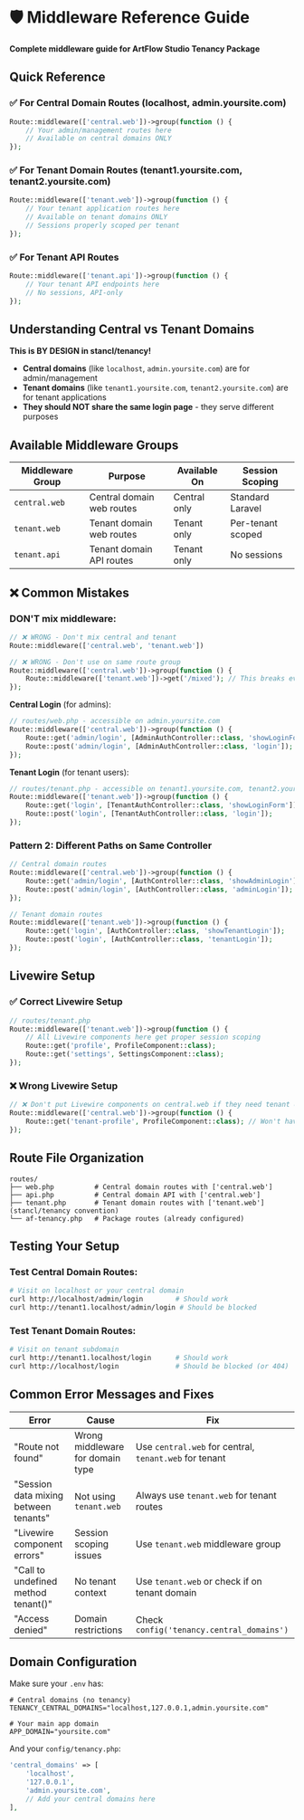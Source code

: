 # 🛡️ Middleware Reference Guide

**Complete middleware guide for ArtFlow Studio Tenancy Package**

## Quick Reference

### ✅ For Central Domain Routes (localhost, admin.yoursite.com)
```php
Route::middleware(['central.web'])->group(function () {
    // Your admin/management routes here
    // Available on central domains ONLY
});
```

### ✅ For Tenant Domain Routes (tenant1.yoursite.com, tenant2.yoursite.com)  
```php
Route::middleware(['tenant.web'])->group(function () {
    // Your tenant application routes here
    // Available on tenant domains ONLY
    // Sessions properly scoped per tenant
});
```

### ✅ For Tenant API Routes
```php
Route::middleware(['tenant.api'])->group(function () {
    // Your tenant API endpoints here
    // No sessions, API-only
});
```

## Understanding Central vs Tenant Domains

**This is BY DESIGN in stancl/tenancy!** 

- **Central domains** (like `localhost`, `admin.yoursite.com`) are for admin/management
- **Tenant domains** (like `tenant1.yoursite.com`, `tenant2.yoursite.com`) are for tenant applications
- **They should NOT share the same login page** - they serve different purposes

## Available Middleware Groups

| Middleware Group | Purpose | Available On | Session Scoping |
|------------------|---------|--------------|-----------------|
| `central.web` | Central domain web routes | Central only | Standard Laravel |
| `tenant.web` | Tenant domain web routes | Tenant only | Per-tenant scoped |
| `tenant.api` | Tenant domain API routes | Tenant only | No sessions |

## ❌ Common Mistakes

### DON'T mix middleware:
```php
// ❌ WRONG - Don't mix central and tenant
Route::middleware(['central.web', 'tenant.web']) 

// ❌ WRONG - Don't use on same route group  
Route::middleware(['central.web'])->group(function () {
    Route::middleware(['tenant.web'])->get('/mixed'); // This breaks everything
});
```

**Central Login** (for admins):
```php
// routes/web.php - accessible on admin.yoursite.com
Route::middleware(['central.web'])->group(function () {
    Route::get('admin/login', [AdminAuthController::class, 'showLoginForm']);
    Route::post('admin/login', [AdminAuthController::class, 'login']);
});
```

**Tenant Login** (for tenant users):
```php
// routes/tenant.php - accessible on tenant1.yoursite.com, tenant2.yoursite.com  
Route::middleware(['tenant.web'])->group(function () {
    Route::get('login', [TenantAuthController::class, 'showLoginForm']); 
    Route::post('login', [TenantAuthController::class, 'login']);
});
```

### Pattern 2: Different Paths on Same Controller

```php
// Central domain routes
Route::middleware(['central.web'])->group(function () {
    Route::get('admin/login', [AuthController::class, 'showAdminLogin']);
    Route::post('admin/login', [AuthController::class, 'adminLogin']);
});

// Tenant domain routes  
Route::middleware(['tenant.web'])->group(function () {
    Route::get('login', [AuthController::class, 'showTenantLogin']);
    Route::post('login', [AuthController::class, 'tenantLogin']);
});
```

## Livewire Setup

### ✅ Correct Livewire Setup
```php
// routes/tenant.php
Route::middleware(['tenant.web'])->group(function () {
    // All Livewire components here get proper session scoping
    Route::get('profile', ProfileComponent::class);
    Route::get('settings', SettingsComponent::class);
});
```

### ❌ Wrong Livewire Setup
```php
// ❌ Don't put Livewire components on central.web if they need tenant data
Route::middleware(['central.web'])->group(function () {
    Route::get('tenant-profile', ProfileComponent::class); // Won't have tenant context
});
```

## Route File Organization

```
routes/
├── web.php          # Central domain routes with ['central.web']
├── api.php          # Central domain API with ['central.web'] 
├── tenant.php       # Tenant domain routes with ['tenant.web'] (stancl/tenancy convention)
└── af-tenancy.php   # Package routes (already configured)
```

## Testing Your Setup

### Test Central Domain Routes:
```bash
# Visit on localhost or your central domain
curl http://localhost/admin/login        # Should work
curl http://tenant1.localhost/admin/login # Should be blocked
```

### Test Tenant Domain Routes:
```bash 
# Visit on tenant subdomain
curl http://tenant1.localhost/login      # Should work
curl http://localhost/login              # Should be blocked (or 404)
```

## Common Error Messages and Fixes

| Error | Cause | Fix |
|-------|-------|-----|
| "Route not found" | Wrong middleware for domain type | Use `central.web` for central, `tenant.web` for tenant |
| "Session data mixing between tenants" | Not using `tenant.web` | Always use `tenant.web` for tenant routes |
| "Livewire component errors" | Session scoping issues | Use `tenant.web` middleware group |
| "Call to undefined method tenant()" | No tenant context | Use `tenant.web` or check if on tenant domain |
| "Access denied" | Domain restrictions | Check `config('tenancy.central_domains')` |

## Domain Configuration

Make sure your `.env` has:
```env
# Central domains (no tenancy)
TENANCY_CENTRAL_DOMAINS="localhost,127.0.0.1,admin.yoursite.com"

# Your main app domain
APP_DOMAIN="yoursite.com"
```

And your `config/tenancy.php`:
```php
'central_domains' => [
    'localhost',
    '127.0.0.1', 
    'admin.yoursite.com',
    // Add your central domains here
],
```
